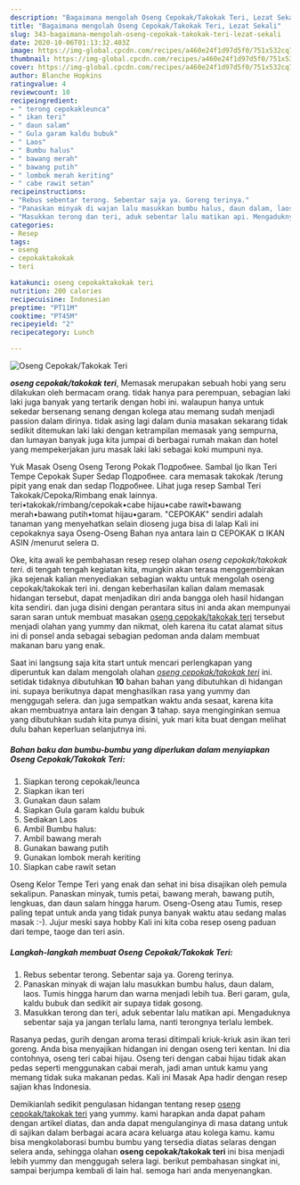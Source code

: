```yaml
---
description: "Bagaimana mengolah Oseng Cepokak/Takokak Teri, Lezat Sekali"
title: "Bagaimana mengolah Oseng Cepokak/Takokak Teri, Lezat Sekali"
slug: 343-bagaimana-mengolah-oseng-cepokak-takokak-teri-lezat-sekali
date: 2020-10-06T01:13:32.403Z
image: https://img-global.cpcdn.com/recipes/a460e24f1d97d5f0/751x532cq70/oseng-cepokaktakokak-teri-foto-resep-utama.jpg
thumbnail: https://img-global.cpcdn.com/recipes/a460e24f1d97d5f0/751x532cq70/oseng-cepokaktakokak-teri-foto-resep-utama.jpg
cover: https://img-global.cpcdn.com/recipes/a460e24f1d97d5f0/751x532cq70/oseng-cepokaktakokak-teri-foto-resep-utama.jpg
author: Blanche Hopkins
ratingvalue: 4
reviewcount: 10
recipeingredient:
- " terong cepokakleunca"
- " ikan teri"
- " daun salam"
- " Gula garam kaldu bubuk"
- " Laos"
- " Bumbu halus"
- " bawang merah"
- " bawang putih"
- " lombok merah keriting"
- " cabe rawit setan"
recipeinstructions:
- "Rebus sebentar terong. Sebentar saja ya. Goreng terinya."
- "Panaskan minyak di wajan lalu masukkan bumbu halus, daun dalam, laos. Tumis hingga harum dan warna menjadi lebih tua. Beri garam, gula, kaldu bubuk dan sedikit air supaya tidak gosong."
- "Masukkan terong dan teri, aduk sebentar lalu matikan api. Mengaduknya sebentar saja ya jangan terlalu lama, nanti terongnya terlalu lembek."
categories:
- Resep
tags:
- oseng
- cepokaktakokak
- teri

katakunci: oseng cepokaktakokak teri 
nutrition: 200 calories
recipecuisine: Indonesian
preptime: "PT11M"
cooktime: "PT45M"
recipeyield: "2"
recipecategory: Lunch

---
```



![Oseng Cepokak/Takokak Teri](https://img-global.cpcdn.com/recipes/a460e24f1d97d5f0/751x532cq70/oseng-cepokaktakokak-teri-foto-resep-utama.jpg)

<b><i>oseng cepokak/takokak teri</i></b>, Memasak merupakan sebuah hobi yang seru dilakukan oleh bermacam orang. tidak hanya para perempuan, sebagian laki laki juga banyak yang tertarik dengan hobi ini. walaupun hanya untuk sekedar bersenang senang dengan kolega atau memang sudah menjadi passion dalam dirinya. tidak asing lagi dalam dunia masakan sekarang tidak sedikit ditemukan laki laki dengan ketrampilan memasak yang sempurna, dan lumayan banyak juga kita jumpai di berbagai rumah makan dan hotel yang mempekerjakan juru masak laki laki sebagai koki mumpuni nya.

Yuk Masak Oseng Oseng Terong Pokak Подробнее. Sambal Ijo Ikan Teri Tempe Cepokak Super Sedap Подробнее. cara memasak takokak /terung pipit yang enak dan sedap Подробнее. Lihat juga resep Sambal Teri Takokak/Cepoka/Rimbang enak lainnya. teri•takokak/rimbang/cepokak•cabe hijau•cabe rawit•bawang merah•bawang putih•tomat hijau•garam. &#34;CEPOKAK&#34; sendiri adalah tanaman yang menyehatkan selain dioseng juga bisa di lalap Kali ini cepokaknya saya Oseng-Oseng Bahan nya antara lain ¤ CEPOKAK ¤ IKAN ASIN /menurut selera ¤.

Oke, kita awali ke pembahasan resep resep olahan <i>oseng cepokak/takokak teri</i>. di tengah tengah kegiatan kita, mungkin akan terasa menggembirakan jika sejenak kalian menyediakan sebagian waktu untuk mengolah oseng cepokak/takokak teri ini. dengan keberhasilan kalian dalam memasak hidangan tersebut, dapat menjadikan diri anda bangga oleh hasil hidangan kita sendiri. dan juga disini dengan perantara situs ini anda akan mempunyai saran saran untuk membuat masakan <u>oseng cepokak/takokak teri</u> tersebut menjadi olahan yang yummy dan nikmat, oleh karena itu catat alamat situs ini di ponsel anda sebagai sebagian pedoman anda dalam membuat makanan baru yang enak.


Saat ini langsung saja kita start untuk mencari perlengkapan yang diperuntuk kan dalam mengolah olahan <u><i>oseng cepokak/takokak teri</i></u> ini. setidak tidaknya dibutuhkan <b>10</b> bahan bahan yang dibutuhkan di hidangan ini. supaya berikutnya dapat menghasilkan rasa yang yummy dan menggugah selera. dan juga sempatkan waktu anda sesaat, karena kita akan membuatnya antara lain dengan <b>3</b> tahap. saya menginginkan semua yang dibutuhkan sudah kita punya disini, yuk mari kita buat dengan melihat dulu bahan keperluan selanjutnya ini.

<!--inarticleads1-->

##### Bahan baku dan bumbu-bumbu yang diperlukan dalam menyiapkan Oseng Cepokak/Takokak Teri:

1. Siapkan  terong cepokak/leunca
1. Siapkan  ikan teri
1. Gunakan  daun salam
1. Siapkan  Gula garam kaldu bubuk
1. Sediakan  Laos
1. Ambil  Bumbu halus:
1. Ambil  bawang merah
1. Gunakan  bawang putih
1. Gunakan  lombok merah keriting
1. Siapkan  cabe rawit setan


Oseng Kelor Tempe Teri yang enak dan sehat ini bisa disajikan oleh pemula sekalipun. Panaskan minyak, tumis petai, bawang merah, bawang putih, lengkuas, dan daun salam hingga harum. Oseng-Oseng atau Tumis, resep paling tepat untuk anda yang tidak punya banyak waktu atau sedang malas masak :-). Jujur meski saya hobby Kali ini kita coba resep oseng paduan dari tempe, taoge dan teri asin. 

<!--inarticleads2-->

##### Langkah-langkah membuat Oseng Cepokak/Takokak Teri:

1. Rebus sebentar terong. Sebentar saja ya. Goreng terinya.
1. Panaskan minyak di wajan lalu masukkan bumbu halus, daun dalam, laos. Tumis hingga harum dan warna menjadi lebih tua. Beri garam, gula, kaldu bubuk dan sedikit air supaya tidak gosong.
1. Masukkan terong dan teri, aduk sebentar lalu matikan api. Mengaduknya sebentar saja ya jangan terlalu lama, nanti terongnya terlalu lembek.


Rasanya pedas, gurih dengan aroma terasi ditimpali kriuk-kriuk asin ikan teri goreng. Anda bisa menyajikan hidangan ini dengan oseng teri kentan. Ini dia contohnya, oseng teri cabai hijau. Oseng teri dengan cabai hijau tidak akan pedas seperti menggunakan cabai merah, jadi aman untuk kamu yang memang tidak suka makanan pedas. Kali ini Masak Apa hadir dengan resep sajian khas Indonesia. 

Demikianlah sedikit pengulasan hidangan tentang resep <u>oseng cepokak/takokak teri</u> yang yummy. kami harapkan anda dapat paham dengan artikel diatas, dan anda dapat mengulanginya di masa datang untuk di sajikan dalam berbagai acara acara keluarga atau kolega kamu. kamu bisa mengkolaborasi bumbu bumbu yang tersedia diatas selaras dengan selera anda, sehingga olahan <b>oseng cepokak/takokak teri</b> ini bisa menjadi lebih yummy dan menggugah selera lagi. berikut pembahasan singkat ini, sampai berjumpa kembali di lain hal. semoga hari anda menyenangkan.
